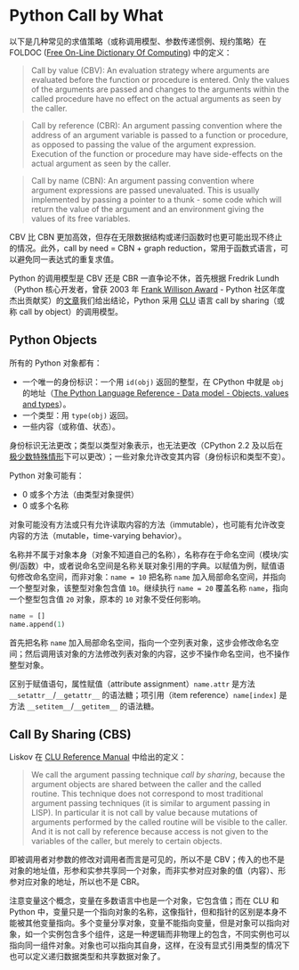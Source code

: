 # Python Call by What

以下是几种常见的求值策略（或称调用模型、参数传递惯例、规约策略）在 FOLDOC ([Free On-Line Dictionary Of Computing](http://foldoc.org)) 中的定义：

> Call by value (CBV): An evaluation strategy where arguments are evaluated before the function or procedure is entered. Only the values of the arguments are passed and changes to the arguments within the called procedure have no effect on the actual arguments as seen by the caller.

> Call by reference (CBR): An argument passing convention where the address of an argument variable is passed to a function or procedure, as opposed to passing the value of the argument expression. Execution of the function or procedure may have side-effects on the actual argument as seen by the caller.

> Call by name (CBN): An argument passing convention where argument expressions are passed unevaluated. This is usually implemented by passing a pointer to a thunk - some code which will return the value of the argument and an environment giving the values of its free variables.

CBV 比 CBN 更加高效，但存在无限数据结构或递归函数时也更可能出现不终止的情况。此外，call by need = CBN + graph reduction，常用于函数式语言，可以避免同一表达式的重复求值。

Python 的调用模型是 CBV 还是 CBR 一直争论不休，首先根据 Fredrik Lundh（Python 核心开发者，曾获 2003 年 [Frank Willison Award](https://www.python.org/community/awards/frank-willison/) - Python 社区年度杰出贡献奖）的[文章](http://effbot.org/zone/call-by-object.htm)我们给出结论，Python 采用 [CLU](http://publications.csail.mit.edu/lcs/pubs/pdf/MIT-LCS-TR-561.pdf) 语言 call by sharing（或称 call by object）的调用模型。

## Python Objects

所有的 Python 对象都有：

- 一个唯一的身份标识：一个用 `id(obj)` 返回的整型，在 CPython 中就是 `obj` 的地址（[The Python Language Reference - Data model - Objects, values and types](https://docs.python.org/3/reference/datamodel.html#objects-values-and-types)）。
- 一个类型：用 `type(obj)` 返回。
- 一些内容（或称值、状态）。

身份标识无法更改；类型以类型对象表示，也无法更改（CPython 2.2 及以后在[极少数特殊情形](https://docs.python.org/3/whatsnew/2.2.html#peps-252-and-253-type-and-class-changes)下可以更改）；一些对象允许改变其内容（身份标识和类型不变）。

Python 对象可能有：

- 0 或多个方法（由类型对象提供）
- 0 或多个名称

对象可能没有方法或只有允许读取内容的方法（immutable），也可能有允许改变内容的方法（mutable，time-varying behavior）。

名称并不属于对象本身（对象不知道自己的名称），名称存在于命名空间（模块/实例/函数）中，或者说命名空间是名称关联对象引用的字典。以赋值为例，赋值语句修改命名空间，而非对象：`name = 10` 把名称 `name` 加入局部命名空间，并指向一个整型对象，该整型对象包含值 `10`。继续执行 `name = 20` 覆盖名称 `name`，指向一个整型包含值 `20` 对象，原本的 `10` 对象不受任何影响。

```python
name = []
name.append(1)
```

首先把名称 `name` 加入局部命名空间，指向一个空列表对象，这步会修改命名空间；然后调用该对象的方法修改列表对象的内容，这步不操作命名空间，也不操作整型对象。

区别于赋值语句，属性赋值（attribute assignment）`name.attr` 是方法 `__setattr__`/`__getattr__` 的语法糖；项引用（item reference）`name[index]` 是方法 `__setitem__`/`__getitem__` 的语法糖。

## Call By Sharing (CBS)

Liskov 在 [CLU Reference Manual](https://dl.acm.org/doi/book/10.5555/889832) 中给出的定义：

> We call the argument passing technique _call by sharing_, because the argument objects are shared between the caller and the called routine.  This technique does not correspond to most traditional argument passing techniques (it is similar to argument passing in LISP).  In particular it is not call by value because mutations of arguments performed by the called routine will be visible to the caller. And it is not call by reference because access is not given to the variables of the caller, but merely to certain objects.

即被调用者对参数的修改对调用者而言是可见的，所以不是 CBV；传入的也不是对象的地址值，形参和实参共享同一个对象，而非实参对应对象的值（内容）、形参对应对象的地址，所以也不是 CBR。

注意变量这个概念，变量在多数语言中也是一个对象，它包含值；而在 CLU 和 Python 中，变量只是一个指向对象的名称，这像指针，但和指针的区别是本身不能被其他变量指向。多个变量分享对象，变量不能指向变量，但是对象可以指向对象，如一个实例包含多个组件，这是一种逻辑而非物理上的包含，不同实例也可以指向同一组件对象。对象也可以指向其自身，这样，在没有显式引用类型的情况下也可以定义递归数据类型和共享数据对象了。
